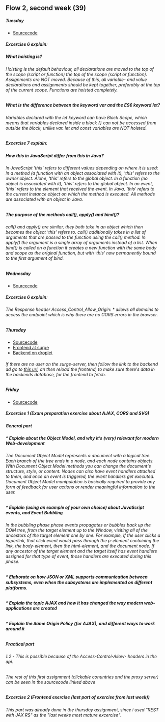 
## Flow 2, second week (39)


##### Tuesday	
* [Sourcecode](https://github.com/Castau/Week39/tree/master/Tuesday)	
##### Excercise 6 explain:  
##### What hoisting is?  
###### Hoisting is the default behaviour, all declarations are moved to the top of the scope (script or function) the top of the scope (script or function). Assignments are NOT moved. Because of this, all variable- and value declarations and assignments should be kept together, preferably at the top of the current scope. Functions are hoisted completely. 

##### What is the difference between the keyword var and the ES6 keyword let?
###### Variables declared with the let keyword can have Block Scope, which means that variables declared inside a block {} can not be accessed from outside the block, unlike var. let and const variables are NOT hoisted. 

##### Excercise 7 explain: 
##### How this in JavaScript differ from this in Java?  
###### In JavaScript 'this' refers to different values depending on where it is used: In a method (a function with an object associated with it), 'this' refers to the owner object. Alone, 'this' refers to the global object. In a function (no object is associated with it), 'this' refers to the global object. In an event, 'this' refers to the element that received the event. In Java, 'this' refers to the current instance object on which the method is executed. All methods are associated with an object in Java. 

##### The purpose of the methods call(), apply() and bind()?
###### call() and apply() are similar, they both take in an object which then becomes the object 'this' refers to. call() additionally takes in a list of arguments that are passed to the function using the call() method. In apply() the argument is a single array of arguments instead of a list. When bind() is called on a function it creates a new function with the same body and scope as the original function, but with 'this' now permanently bound to the first argument of bind. 

##### Wednesday
* [Sourcecode](https://github.com/Castau/Week39/tree/master/Wednesday)	
##### Excercise 6 explain: 
###### The Response header Access_Control_Allow_Origin: * allows all domains to access the endpoint which is why there are no CORS errors in the browser. 

##### Thursday	
* [Sourcecode](https://github.com/Castau/Week39/tree/master/Thursday)	
* [Frontend at surge](http://camillastaunstrup.surge.sh/)	
* [Backend on droplet](https://camillastaunstrup.dk/Backend/api/person/)	
###### If there are no user on the surge-server, then follow the link to the backend ad go to [this url](https://camillastaunstrup.dk/Backend/api/person/data), an then reload the frontend, to make sure there's data in the backends database, for the frontend to fetch. 

##### Friday	
* [Sourcecode](https://github.com/Castau/Week39/tree/master/Friday)	
##### Excercise 1 (Exam preparation exercise about AJAX, CORS and SVG)
##### General part
##### * Explain about the Object Model, and why it’s (very) relevant for modern Web-development
###### The Document Object Model represents a document with a logical tree. Each branch of the tree ends in a node, and each node contains objects. With Document Object Model methods you can change the document's structure, style, or content. Nodes can also have event handlers attached to them, and once an event is triggered, the event handlers get executed. Document Object Model manipulation is basically required to provide any form of feedback for user actions or render meaningful information to the user.
##### *	Explain (using an example of your own choice) about JavaScript events, and Event Bubbling
###### In the bubbling phase phase events propagates or bubbles back up the DOM tree, from the target element up to the Window, visiting all of the ancestors of the target element one by one. For example, if the user clicks a hyperlink, that click event would pass through the p-element containing the link, the body-element, then the html-element, and the document node. If any ancestor of the target element and the target itself has event handlers assigned for that type of event, those handlers are executed during this phase.
##### *	Elaborate on how JSON or XML supports communication between subsystems, even when the subsystems are implemented on diﬀerent platforms.
######
##### * Explain the topic AJAX and how it has changed the way modern web-applications are created
######
##### * Explain the Same Origin Policy (for AJAX), and different ways to work around it
######
##### Practical part
###### 1.2 - This is possible because of the Access-Control-Allow- headers in the api.
###### The rest of this first assignment (clickable conuntries and the proxy server) can be seen in the sourcecode linked above
##### Excercise 2 (Frontend exercise (last part of exercise from last week)) 
###### This part was already done in the thursday assignment, since i used "REST with JAX RS" as the "last weeks most mature excercise". 

